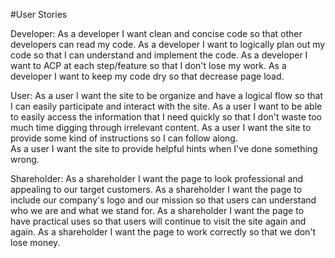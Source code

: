#User Stories


Developer:
As a developer I want clean and concise code so that other developers can read my code.
As a developer I want to logically plan out my code so that I can understand and implement the code.
As a developer I want to ACP at each step/feature so that I don't lose my work.
As a developer I want to keep my code dry so that decrease page load.


User:
As a user I want the site to be organize and have a logical flow so that I can easily participate and interact with the site.
As a user I want to be able to easily access the information that I need quickly so that I don't waste too much time digging through irrelevant content.
As a user I want the site to provide some kind of instructions so I can follow along.  
As a user I want the site to provide helpful hints when I've done something wrong.




Shareholder:
As a shareholder I want the page to look professional and appealing to our target customers.
As a shareholder I want the page to include our company's logo and our mission so that users can understand who we are and what we stand for.
As a shareholder I want the page to have practical uses so that users will continue to visit the site again and again.
As a shareholder I want the page to work correctly so that we don't lose money.
